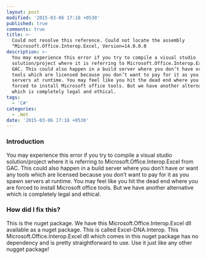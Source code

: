 ```yaml
---
layout: post
modified: '2015-03-06 17:18 +0530'
published: true
comments: true
title: >-
  Could not resolve this reference. Could not locate the assembly
  "Microsoft.Office.Interop.Excel, Version=14.0.0.0
description: >-
  You may experience this error if you try to compile a visual studio
  solution/project where it is referring to Microsoft.Office.Interop.Excel from
  GAC. This could also happen in a build server where you don’t have or want any
  tools which are licensed because you don’t want to pay for it as you spawn
  servers at runtime. You may feel like you hit the dead end where you are
  forced to install Microsoft office tools. But we have another alternative
  which is completely legal and ethical.
tags:
  - 'C#'
categories:
  - .Net
date: '2015-03-06 17:18 +0530'
---
```

### Introduction
You may experience this error if you try to compile a visual studio solution/project where it is referring to Microsoft.Office.Interop.Excel from GAC. This could also happen in a build server where you don’t have or want any tools which are licensed because you don’t want to pay for it as you spawn servers at runtime. You may feel like you hit the dead end where you are forced to install Microsoft office tools. But we have another alternative which is completely legal and ethical.

### How did I fix this?
This is the nuget package. We have this Microsoft.Office.Interop.Excel dll available as a nuget package. This is called Excel-DNA.Interop. This Microsoft.Office.Interop.Excel dll which comes in this nuget package has no dependency and is pretty straightforward to use. Use it just like any other nugget package!
